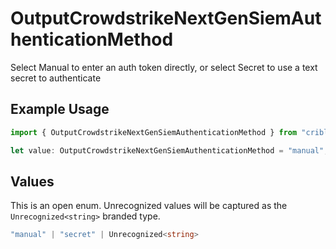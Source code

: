 # OutputCrowdstrikeNextGenSiemAuthenticationMethod

Select Manual to enter an auth token directly, or select Secret to use a text secret to authenticate

## Example Usage

```typescript
import { OutputCrowdstrikeNextGenSiemAuthenticationMethod } from "cribl-control-plane/models";

let value: OutputCrowdstrikeNextGenSiemAuthenticationMethod = "manual";
```

## Values

This is an open enum. Unrecognized values will be captured as the `Unrecognized<string>` branded type.

```typescript
"manual" | "secret" | Unrecognized<string>
```